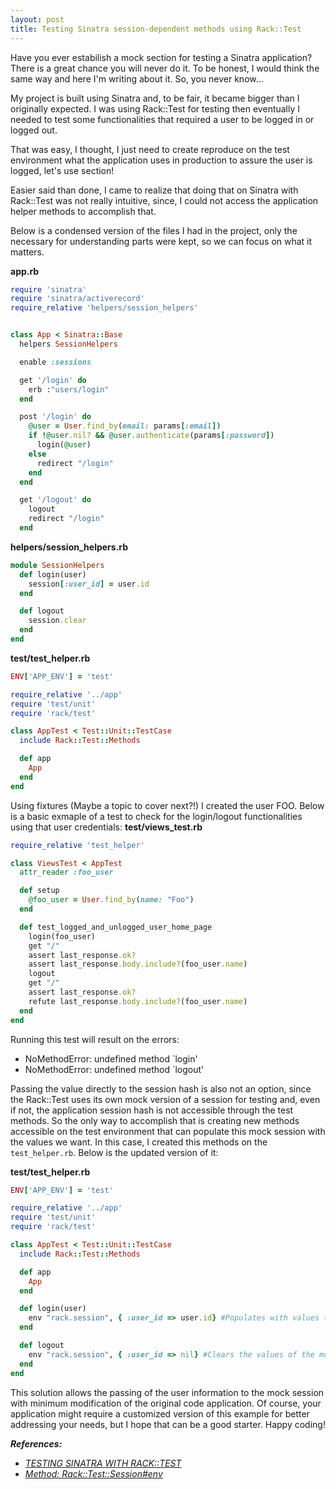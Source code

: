 ```yaml
---
layout: post
title: Testing Sinatra session-dependent methods using Rack::Test
---
```

Have you ever estabilish a mock section for testing a Sinatra application? There is a great chance you will never do it. To be honest, I would think the same way and here I'm writing about it. So, you never know...

My project is built using Sinatra and, to be fair, it became bigger than I originally expected. I was using Rack::Test for testing then eventually I needed to test some functionalities that required a user to be logged in or logged out.

That was easy, I thought, I just need to create reproduce on the test environment what the application uses in production to assure the user is logged, let's use section!

Easier said than done, I came to realize that doing that on Sinatra with Rack::Test was not really intuitive, since, I could not access the application helper methods to accomplish that.

Below is a condensed version of the files I had in the project, only the necessary for understanding parts were kept, so we can focus on what it matters.

**app.rb**
  ```ruby
  require 'sinatra'
  require 'sinatra/activerecord'
  require_relative 'helpers/session_helpers'


  class App < Sinatra::Base
    helpers SessionHelpers

    enable :sessions

    get '/login' do
      erb :"users/login"
    end

    post '/login' do
      @user = User.find_by(email: params[:email])
      if !@user.nil? && @user.authenticate(params[:password])
        login(@user)
      else
        redirect "/login"
      end
    end

    get '/logout' do
      logout
      redirect "/login"
    end
  ```

**helpers/session_helpers.rb**
  ```ruby
  module SessionHelpers
    def login(user)
      session[:user_id] = user.id
    end

    def logout
      session.clear
    end
  end
  ```

**test/test_helper.rb**
  ```ruby
  ENV['APP_ENV'] = 'test'

  require_relative '../app'
  require 'test/unit'
  require 'rack/test'

  class AppTest < Test::Unit::TestCase
    include Rack::Test::Methods

    def app
      App
    end
  end
  ```

Using fixtures (Maybe a topic to cover next?!) I created the user FOO. Below is a basic exmaple of a test to check for the login/logout functionalities using that user credentials:
**test/views_test.rb**
  ```ruby
  require_relative 'test_helper'

  class ViewsTest < AppTest
    attr_reader :foo_user

    def setup
      @foo_user = User.find_by(name: "Foo")
    end

    def test_logged_and_unlogged_user_home_page
      login(foo_user)
      get "/"
      assert last_response.ok?
      assert last_response.body.include?(foo_user.name)
      logout
      get "/"
      assert last_response.ok?
      refute last_response.body.include?(foo_user.name)
    end
  end
  ```

Running this test will result on the errors:
- NoMethodError: undefined method `login'
- NoMethodError: undefined method `logout'

Passing the value directly to the session hash is also not an option, since the Rack::Test uses its own mock version of a session for testing and, even if not, the application session hash is not accessible through the test methods.
So the only way to accomplish that is creating new methods accessible on the test environment that can populate this mock session with the values we want.
In this case, I created this methods on the `test_helper.rb`. Below is the updated version of it:

**test/test_helper.rb**
  ```ruby
  ENV['APP_ENV'] = 'test'

  require_relative '../app'
  require 'test/unit'
  require 'rack/test'

  class AppTest < Test::Unit::TestCase
    include Rack::Test::Methods

    def app
      App
    end

    def login(user)
      env "rack.session", { :user_id => user.id} #Populates with values the mock session
    end

    def logout
      env "rack.session", { :user_id => nil} #Clears the values of the mock session
    end
  end
  ```
This solution allows the passing of the user information to the mock session with minimum modification of the original code application.
Of course, your application might require a customized version of this example for better addressing your needs, but I hope that can be a good starter.
Happy coding!

***References:***
- [*TESTING SINATRA WITH RACK::TEST*](https://sinatrarb.com/testing.html)
- [*Method: Rack::Test::Session#env*](https://www.rubydoc.info/github/brynary/rack-test/Rack%2FTest%2FSession:env)
